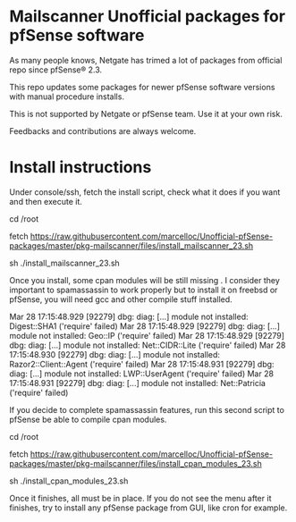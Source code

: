# Mailscanner Unofficial packages for pfSense software

As many people knows, Netgate has trimed a lot of packages from official repo since pfSense® 2.3. 

This repo updates some packages for newer pfSense software versions with manual procedure installs.

This is not supported by Netgate or pfSense team. Use it at your own risk.

Feedbacks and contributions are always welcome.

# Install instructions

Under console/ssh, fetch the install script, check what it does if you want and then execute it.

cd /root

fetch https://raw.githubusercontent.com/marcelloc/Unofficial-pfSense-packages/master/pkg-mailscanner/files/install_mailscanner_23.sh

sh ./install_mailscanner_23.sh


Once you install, some cpan modules will be still missing . I consider they important to spamassassin to work properly but to install it on freebsd or pfSense, you will need gcc and other compile stuff installed.

Mar 28 17:15:48.929 [92279] dbg: diag: [...] module not installed: Digest::SHA1 ('require' failed)
Mar 28 17:15:48.929 [92279] dbg: diag: [...] module not installed: Geo::IP ('require' failed)
Mar 28 17:15:48.929 [92279] dbg: diag: [...] module not installed: Net::CIDR::Lite ('require' failed)
Mar 28 17:15:48.930 [92279] dbg: diag: [...] module not installed: Razor2::Client::Agent ('require' failed)
Mar 28 17:15:48.931 [92279] dbg: diag: [...] module not installed: LWP::UserAgent ('require' failed)
Mar 28 17:15:48.931 [92279] dbg: diag: [...] module not installed: Net::Patricia ('require' failed)

If you decide to complete spamassassin features, run this second script to pfSense be able to compile cpan modules.

cd /root

fetch https://raw.githubusercontent.com/marcelloc/Unofficial-pfSense-packages/master/pkg-mailscanner/files/install_cpan_modules_23.sh

sh ./install_cpan_modules_23.sh


Once it finishes, all must be in place. If you do not see the menu after it finishes, try to install any pfSense package from GUI, like cron for example.


